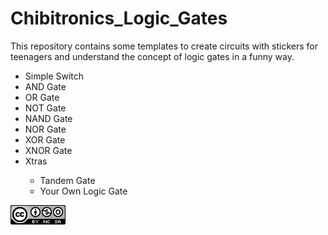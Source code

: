 # Chibitronics_Logic_Gates
This repository contains some templates to create circuits with stickers for teenagers and understand the concept of logic gates in a funny way.

<ul>
  <li> Simple Switch</li>
  <li> AND Gate</li>
  <li> OR Gate</li>
  <li> NOT Gate</li>
  <li> NAND Gate</li>
  <li> NOR Gate</li>
  <li> XOR Gate</li>
  <li> XNOR Gate</li>
  <li> Xtras</li>
  <ul>
    <li> Tandem Gate</li>
    <li> Your Own Logic Gate</li>
  </ul>
</ul>


![Creatice Commons Licence](img/icon_cc.png)
